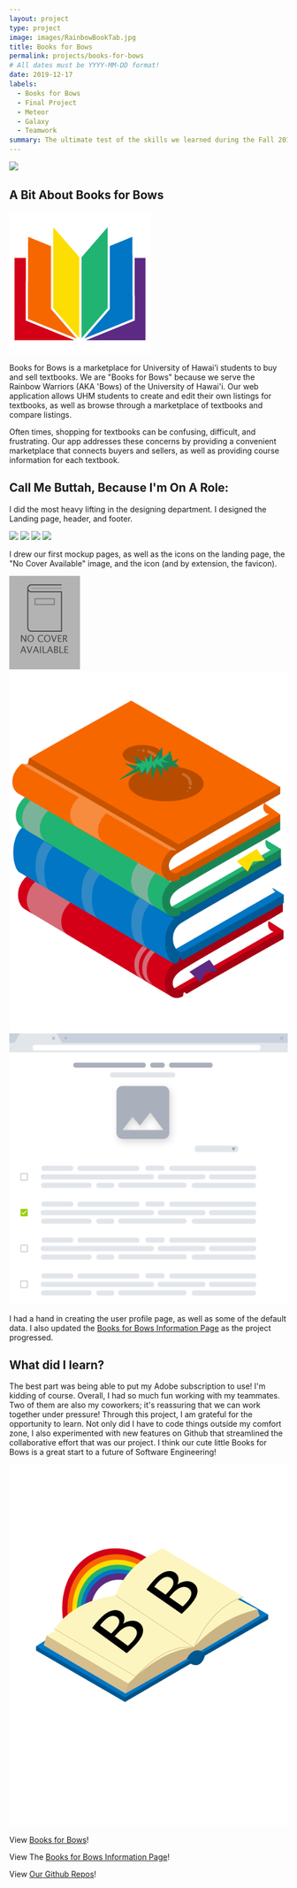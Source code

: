 ```yaml
---
layout: project
type: project
image: images/RainbowBookTab.jpg
title: Books for Bows
permalink: projects/books-for-bows
# All dates must be YYYY-MM-DD format!
date: 2019-12-17
labels:
  - Books for Bows
  - Final Project 
  - Meteor
  - Galaxy
  - Teamwork
summary: The ultimate test of the skills we learned during the Fall 2019 Semester of ICS 314. My team and I introduced Books for Bows, a marketplace for UH students to buy and sell their textbooks, to the world. 
---
```


<img class="ui image" src="{{ site.baseurl }}/images/Landing_Favicon.png">

A Bit About Books for Bows
---
<img class="ui medium right floated rounded image" src="../images/icon.png">

Books for Bows is a marketplace for University of Hawai’i students to buy and sell textbooks. We are "Books for Bows" because we serve the Rainbow Warriors (AKA 'Bows) of the University of Hawai'i. Our web application allows UHM students to create and edit their own listings for textbooks, as well as browse through a marketplace of textbooks and compare listings. 

Often times, shopping for textbooks can be confusing, difficult, and frustrating. Our app addresses these concerns by providing a convenient marketplace that connects buyers and sellers, as well as providing course information for each textbook.  


Call Me Buttah, Because I'm On A Role: 
---

I did the most heavy lifting in the designing department. I designed the Landing page, header, and footer.

<img class="ui image" src="{{ site.baseurl }}/images/Landing_Favicon.png">
<img class="ui image" src="{{ site.baseurl }}/images/landing_market.PNG">
<img class="ui image" src="{{ site.baseurl }}/images/landing_list.PNG">
<img class="ui image" src="{{ site.baseurl }}/images/landing_stack.PNG">

I drew our first mockup pages, as well as the icons on the landing page, the "No Cover Available" image, and the icon (and by extension, the favicon). 
<div class="ui small rounded images">
  <img class="ui image" src="../images/b4b_no_cover_available.png">
  <img class="ui image" src="../images/b4b-marketplace2.png">
  <img class="ui image" src="../images/Shelf.png">
</div>

I had a hand in creating the user profile page, as well as some of the default data. I also updated the [Books for Bows Information Page](https://books-for-bows.github.io/) as the project progressed. 


What did I learn?  
---
The best part was being able to put my Adobe subscription to use! I'm kidding of course. Overall, I had so much fun working with my teammates. Two of them are also my coworkers; it's reassuring that we can work together under pressure! Through this project, I am grateful for the opportunity to learn. Not only did I have to code things outside my comfort zone, I also experimented with new features on Github that streamlined the collaborative effort that was our project. I think our cute little Books for Bows is a great start to a future of Software Engineering!



<img class="ui medium right floated rounded image" src="../images/b4b-welcome-bb.png">




View [Books for Bows](https://books-for-bows.meteorapp.com/#/)!

View The [Books for Bows Information Page](https://books-for-bows.github.io/)!

View [Our Github Repos](https://github.com/books-for-bows/)!



